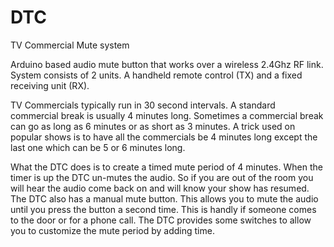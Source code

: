 # DTC
TV Commercial Mute system

Arduino based audio mute button that works over a wireless 2.4Ghz RF link.
System consists of 2 units.  A handheld remote control (TX) and a fixed receiving unit (RX).

TV Commercials typically run in 30 second intervals.  A standard commercial break is 
usually 4 minutes long.  Sometimes a commercial break can go as long as 6 minutes or 
as short as 3 minutes.  A trick used on popular shows is to have all the commercials be 4 
minutes long except the last one which can be 5 or 6 minutes long.  

What the DTC does is to create a timed mute period of 4 minutes.  When the timer is up
the DTC un-mutes the audio.  So if you are out of the room you will hear the audio come 
back on and will know your show has resumed. The DTC also has a manual mute button.  This
allows you to mute the audio until you press the button a second time.  This is handly if
someone comes to the door or for a phone call.
The DTC provides some switches to allow you to customize the mute period by adding time.


